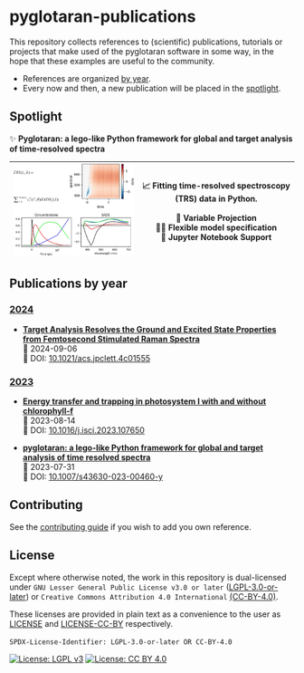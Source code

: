 # pyglotaran-publications

This repository collects references to (scientific) publications, tutorials or projects that make used of the pyglotaran software in some way, in the hope that these examples are useful to the community.

- References are organized [by year](#by-year).
- Every now and then, a new publication will be placed in the [spotlight](#spotlight).

## Spotlight

✨ **Pyglotaran: a lego-like Python framework for global and target analysis of time-resolved spectra**

<!-- prettier-ignore-start -->
| [<img src="images/spotlight_abstract.png" width=400>](SPOTLIGHT.md) | 📈 Fitting time-resolved spectroscopy (TRS) data in Python. <br><br> 🔬 Variable Projection <br> 🤸‍♂️ Flexible model specification <br> 📓 Jupyter Notebook Support|
| - | - |
<!-- prettier-ignore-end -->

## Publications by year

### [2024](2024/README.md)

- **[Target Analysis Resolves the Ground and Excited State Properties from Femtosecond Stimulated Raman Spectra](2024/README.md)**
  <br>📅 2024-09-06
  <br>🔗 DOI: [10.1021/acs.jpclett.4c01555](https://doi.org/10.1021/acs.jpclett.4c01555)

### [2023](2023/README.md)

- **[Energy transfer and trapping in photosystem I with and without chlorophyll-f](<https://www.cell.com/iscience/fulltext/S2589-0042(23)01727-3>)**
  <br>📅 2023-08-14
  <br>🔗 DOI: [10.1016/j.isci.2023.107650](https://doi.org/10.1016/j.isci.2023.107650)

- **[pyglotaran: a lego-like Python framework for global and target analysis of time resolved spectra](2023/README.md#📚-pyglotaran-a-lego-like-python-framework-for-global-and-target-analysis-of-time-resolved-spectra)**
  <br>📅 2023-07-31
  <br>🔗 DOI: [10.1007/s43630-023-00460-y](https://doi.org/10.1007/s43630-023-00460-y)

## Contributing

See the [contributing guide](CONTRIBUTING.md) if you wish to add you own reference.

## License

Except where otherwise noted, the work in this repository is dual-licensed under `GNU Lesser General Public License v3.0 or later` ([LGPL-3.0-or-later](https://spdx.org/licenses/LGPL-3.0-or-later.html)) or `Creative Commons Attribution 4.0 International` [(CC-BY-4.0)](https://spdx.org/licenses/CC-BY-4.0.html).

These licenses are provided in plain text as a convenience to the user as [LICENSE](LICENSE) and [LICENSE-CC-BY](LICENSE-CC-BY) respectively.

`SPDX-License-Identifier: LGPL-3.0-or-later OR CC-BY-4.0`

[![License: LGPL v3](https://img.shields.io/badge/License-LGPL%20v3-blue.svg)](https://www.gnu.org/licenses/lgpl-3.0)
[![License: CC BY 4.0](https://img.shields.io/badge/License-CC%20BY%204.0-lightgrey.svg)](https://creativecommons.org/licenses/by/4.0/)
